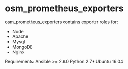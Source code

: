 # osm_prometheus_exporters

osm_prometheus_exporters contains exporter roles for:
- Node
- Apache
- Mysql
- MongoDB
- Nginx

Requirements:
Ansible >= 2.6.0
Python 2.7*
Ubuntu 16.04
